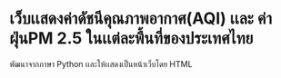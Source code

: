 # เว็บเเสดงค่าดัชนีคุณภาพอากาศ(AQI) เเละ ค่าฝุ่นPM 2.5 ในเเต่ละพื้นที่ของประเทศไทย
พัฒนาจากภาษา Python เเละให้เเสดงเป็นหน้าเว็บโดย HTML
